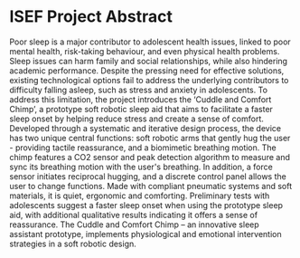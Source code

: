 # ISEF Project Abstract
Poor sleep is a major contributor to adolescent health issues, linked to poor mental health, risk-taking behaviour, and even physical health problems. Sleep issues can harm family and social relationships, while also hindering academic performance. Despite the pressing need for effective solutions, existing technological options fail to address the underlying contributors to difficulty falling asleep, such as stress and anxiety in adolescents. To address this limitation, the project introduces the ‘Cuddle and Comfort Chimp’, a prototype soft robotic sleep aid that aims to facilitate a faster sleep onset by helping reduce stress and create a sense of comfort. Developed through a systematic and iterative design process, the device has two unique central functions: soft robotic arms that gently hug the user - providing tactile reassurance, and a biomimetic breathing motion. The chimp features a CO2 sensor and peak detection algorithm to measure and sync its breathing motion with the user's breathing. In addition, a force sensor initiates reciprocal hugging, and a discrete control panel allows the user to change functions. Made with compliant pneumatic systems and soft materials, it is quiet, ergonomic and comforting. Preliminary tests with adolescents suggest a faster sleep onset when using the prototype sleep aid, with additional qualitative results indicating it offers a sense of reassurance. The Cuddle and Comfort Chimp – an innovative sleep assistant prototype, implements physiological and emotional intervention strategies in a soft robotic design. 